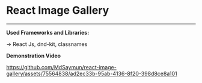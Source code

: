 # React Image Gallery

---

**Used Frameworks and Libraries:**

→ React Js, dnd-kit, classnames

**Demonstration Video**


https://github.com/MdSaymun/react-image-gallery/assets/75564838/ad2ec33b-95ab-4136-8f20-398d8ce8a101

